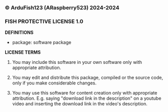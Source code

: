 ### © ArduFish123 (ARaspberry523) 2024-2024

### FISH PROTECTIVE LICENSE 1.0

**DEFINITIONS**
* package: software package

**LICENSE TERMS**
1. You may include this software in your own software only with appropriate attribution.

2. You may edit and distribute this package, compiled or the source code, only if you make considerable changes.

3. You may use this software for content creation only with appropriate attribution. E.g. saying "download link in the description" on a youtube video and inserting the download link in the video's description.
